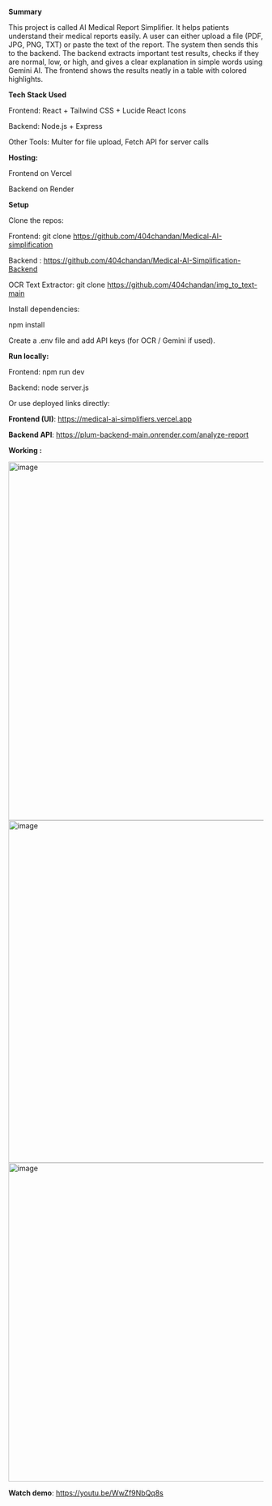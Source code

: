 **Summary**

This project is called AI Medical Report Simplifier.
It helps patients understand their medical reports easily. A user can either upload a file (PDF, JPG, PNG, TXT) or paste the text of the report. The system then sends this to the backend. The backend extracts important test results, checks if they are normal, low, or high, and gives a clear explanation in simple words using Gemini AI. The frontend shows the results neatly in a table with colored highlights.

**Tech Stack Used**

Frontend: React + Tailwind CSS + Lucide React Icons

Backend: Node.js + Express

Other Tools: Multer for file upload, Fetch API for server calls

**Hosting:**

Frontend on Vercel

Backend on Render

**Setup**

Clone the repos:

Frontend: git clone https://github.com/404chandan/Medical-AI-simplification

Backend : https://github.com/404chandan/Medical-AI-Simplification-Backend

OCR Text Extractor: git clone https://github.com/404chandan/img_to_text-main

Install dependencies:

npm install

Create a .env file and add API keys (for OCR / Gemini if used).

**Run locally:**

Frontend: npm run dev

Backend: node server.js

Or use deployed links directly:

**Frontend (UI)**: https://medical-ai-simplifiers.vercel.app

**Backend API**: https://plum-backend-main.onrender.com/analyze-report

**Working :**

<img width="1767" height="708" alt="image" src="https://github.com/user-attachments/assets/d56574b5-af65-474e-ba72-03d5b6cd1af7" />
<img width="1790" height="676" alt="image" src="https://github.com/user-attachments/assets/82fd2994-ea03-4901-afb7-1d7c8642d726" />
<img width="1474" height="629" alt="image" src="https://github.com/user-attachments/assets/a2ab0dd7-52fb-405d-a892-fd2c63cd2a51" />

**Watch demo**: https://youtu.be/WwZf9NbQq8s



